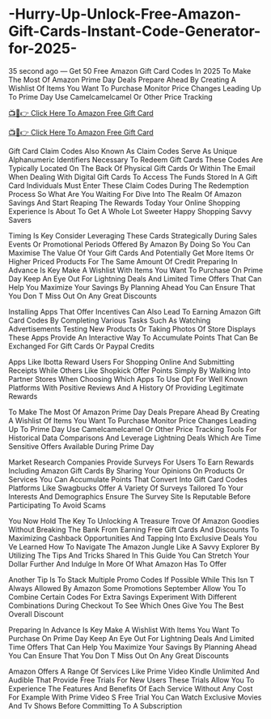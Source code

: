 # -Hurry-Up-Unlock-Free-Amazon-Gift-Cards-Instant-Code-Generator-for-2025-
35 second ago — Get 50 Free Amazon Gift Card Codes In 2025 To Make The Most Of Amazon Prime Day Deals Prepare Ahead By Creating A Wishlist Of Items You Want To Purchase Monitor Price Changes Leading Up To Prime Day Use Camelcamelcamel Or Other Price Tracking

[📺📱👉 Click Here To Amazon Free Gift Card](https://earnsters.com/amazon-gift-card-generator/)

[📺📱👉 Click Here To Amazon Free Gift Card](https://earnsters.com/amazon-gift-card-generator/)

Gift Card Claim Codes Also Known As Claim Codes Serve As Unique Alphanumeric Identifiers Necessary To Redeem Gift Cards These Codes Are Typically Located On The Back Of Physical Gift Cards Or Within The Email When Dealing With Digital Gift Cards To Access The Funds Stored In A Gift Card Individuals Must Enter These Claim Codes During The Redemption Process So What Are You Waiting For Dive Into The Realm Of Amazon Savings And Start Reaping The Rewards Today Your Online Shopping Experience Is About To Get A Whole Lot Sweeter Happy Shopping Savvy Savers

Timing Is Key Consider Leveraging These Cards Strategically During Sales Events Or Promotional Periods Offered By Amazon By Doing So You Can Maximise The Value Of Your Gift Cards And Potentially Get More Items Or Higher Priced Products For The Same Amount Of Credit Preparing In Advance Is Key Make A Wishlist With Items You Want To Purchase On Prime Day Keep An Eye Out For Lightning Deals And Limited Time Offers That Can Help You Maximize Your Savings By Planning Ahead You Can Ensure That You Don T Miss Out On Any Great Discounts

Installing Apps That Offer Incentives Can Also Lead To Earning Amazon Gift Card Codes By Completing Various Tasks Such As Watching Advertisements Testing New Products Or Taking Photos Of Store Displays These Apps Provide An Interactive Way To Accumulate Points That Can Be Exchanged For Gift Cards Or Paypal Credits

Apps Like Ibotta Reward Users For Shopping Online And Submitting Receipts While Others Like Shopkick Offer Points Simply By Walking Into Partner Stores When Choosing Which Apps To Use Opt For Well Known Platforms With Positive Reviews And A History Of Providing Legitimate Rewards

To Make The Most Of Amazon Prime Day Deals Prepare Ahead By Creating A Wishlist Of Items You Want To Purchase Monitor Price Changes Leading Up To Prime Day Use Camelcamelcamel Or Other Price Tracking Tools For Historical Data Comparisons And Leverage Lightning Deals Which Are Time Sensitive Offers Available During Prime Day

Market Research Companies Provide Surveys For Users To Earn Rewards Including Amazon Gift Cards By Sharing Your Opinions On Products Or Services You Can Accumulate Points That Convert Into Gift Card Codes Platforms Like Swagbucks Offer A Variety Of Surveys Tailored To Your Interests And Demographics Ensure The Survey Site Is Reputable Before Participating To Avoid Scams

You Now Hold The Key To Unlocking A Treasure Trove Of Amazon Goodies Without Breaking The Bank From Earning Free Gift Cards And Discounts To Maximizing Cashback Opportunities And Tapping Into Exclusive Deals You Ve Learned How To Navigate The Amazon Jungle Like A Savvy Explorer By Utilizing The Tips And Tricks Shared In This Guide You Can Stretch Your Dollar Further And Indulge In More Of What Amazon Has To Offer

Another Tip Is To Stack Multiple Promo Codes If Possible While This Isn T Always Allowed By Amazon Some Promotions September Allow You To Combine Certain Codes For Extra Savings Experiment With Different Combinations During Checkout To See Which Ones Give You The Best Overall Discount

Preparing In Advance Is Key Make A Wishlist With Items You Want To Purchase On Prime Day Keep An Eye Out For Lightning Deals And Limited Time Offers That Can Help You Maximize Your Savings By Planning Ahead You Can Ensure That You Don T Miss Out On Any Great Discounts

Amazon Offers A Range Of Services Like Prime Video Kindle Unlimited And Audible That Provide Free Trials For New Users These Trials Allow You To Experience The Features And Benefits Of Each Service Without Any Cost For Example With Prime Video S Free Trial You Can Watch Exclusive Movies And Tv Shows Before Committing To A Subscription
